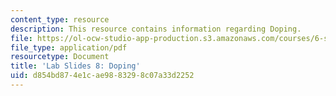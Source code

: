 ```yaml
---
content_type: resource
description: This resource contains information regarding Doping.
file: https://ol-ocw-studio-app-production.s3.amazonaws.com/courses/6-s079-nanomaker-spring-2013/d854bd874e1cae9883298c07a33d2252_MIT6_S079S13_lab_slides08.pdf
file_type: application/pdf
resourcetype: Document
title: 'Lab Slides 8: Doping'
uid: d854bd87-4e1c-ae98-8329-8c07a33d2252
---
```

